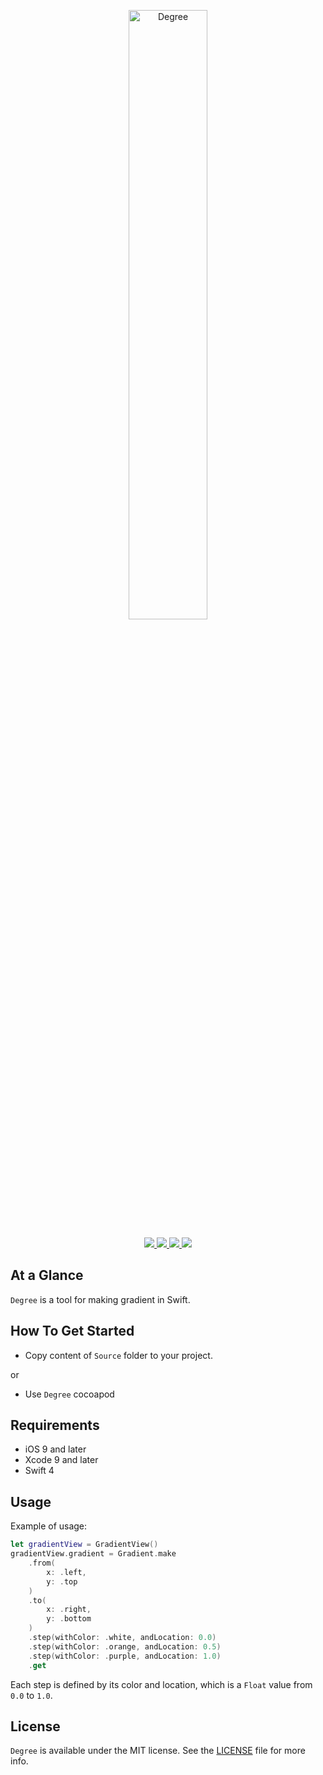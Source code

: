 <p align="center" >
	<img src="/Images/logo_2048_800.png" alt="Degree" title="Degree" width="50%" height="50%">
</p>

<p align="center">
	<a href="https://swift.org">
		<img src="https://img.shields.io/badge/Swift-4.0-orange.svg?style=flat">
	</a>
	<a href="https://cocoapods.org">
		<img src="https://img.shields.io/cocoapods/v/Degree.svg">
	</a>
	<a href="https://cocoapods.org">
		<img src="https://img.shields.io/cocoapods/dt/Degree.svg">
	</a>
	<a href="https://tldrlegal.com/license/mit-license">
		<img src="https://img.shields.io/badge/License-MIT-blue.svg?style=flat">
	</a>
</p>

## At a Glance

`Degree` is a tool for making gradient in Swift.

## How To Get Started

- Copy content of `Source` folder to your project.

or

- Use `Degree` cocoapod

## Requirements

* iOS 9 and later
* Xcode 9 and later
* Swift 4

## Usage

Example of usage:

```swift
let gradientView = GradientView()
gradientView.gradient = Gradient.make
    .from(
        x: .left,
        y: .top
    )
    .to(
        x: .right,
        y: .bottom
    )
    .step(withColor: .white, andLocation: 0.0)
    .step(withColor: .orange, andLocation: 0.5)
    .step(withColor: .purple, andLocation: 1.0)
    .get
```

Each step is defined by its color and location, which is a `Float` value from `0.0` to `1.0`.

## License

`Degree` is available under the MIT license. See the [LICENSE](./LICENSE) file for more info.
